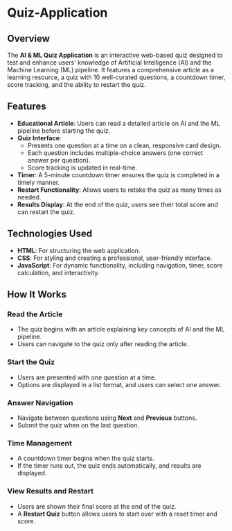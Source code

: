 # Quiz-Application

## **Overview**
The **AI & ML Quiz Application** is an interactive web-based quiz designed to test and enhance users' knowledge of Artificial Intelligence (AI) and the Machine Learning (ML) pipeline. It features a comprehensive article as a learning resource, a quiz with 10 well-curated questions, a countdown timer, score tracking, and the ability to restart the quiz.

## **Features**
- **Educational Article**: Users can read a detailed article on AI and the ML pipeline before starting the quiz.
- **Quiz Interface**:
  - Presents one question at a time on a clean, responsive card design.
  - Each question includes multiple-choice answers (one correct answer per question).
  - Score tracking is updated in real-time.
- **Timer**: A 5-minute countdown timer ensures the quiz is completed in a timely manner.
- **Restart Functionality**: Allows users to retake the quiz as many times as needed.
- **Results Display**: At the end of the quiz, users see their total score and can restart the quiz.

## **Technologies Used**
- **HTML**: For structuring the web application.
- **CSS**: For styling and creating a professional, user-friendly interface.
- **JavaScript**: For dynamic functionality, including navigation, timer, score calculation, and interactivity.

## **How It Works**

### **Read the Article**
- The quiz begins with an article explaining key concepts of AI and the ML pipeline.
- Users can navigate to the quiz only after reading the article.

### **Start the Quiz**
- Users are presented with one question at a time.
- Options are displayed in a list format, and users can select one answer.

### **Answer Navigation**
- Navigate between questions using **Next** and **Previous** buttons.
- Submit the quiz when on the last question.

### **Time Management**
- A countdown timer begins when the quiz starts.
- If the timer runs out, the quiz ends automatically, and results are displayed.

### **View Results and Restart**
- Users are shown their final score at the end of the quiz.
- A **Restart Quiz** button allows users to start over with a reset timer and score.
